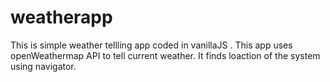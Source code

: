 # weatherapp
This is simple weather tellling app coded in vanillaJS .
This app uses openWeathermap API to tell current weather.
It finds loaction of the system using navigator.
